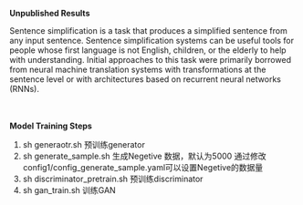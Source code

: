 
**Unpublished Results**

Sentence simplification is a task that produces a simplified sentence from any input
sentence. Sentence simplification systems can be useful tools for people whose first
language is not English, children, or the elderly to help with understanding. Initial
approaches to this task were primarily borrowed from neural machine translation
systems with transformations at the sentence level or with architectures based on
recurrent neural networks (RNNs). 
<br/>
<br/>
<br/>

**Model Training Steps**
1. sh generaotr.sh 预训练generator
2. sh generate_sample.sh 生成Negetive 数据，默认为5000
   通过修改config1/config_generate_sample.yaml可以设置Negetive的数据量 
3. sh discriminator_pretrain.sh 预训练discriminator
4. sh gan_train.sh 训练GAN
